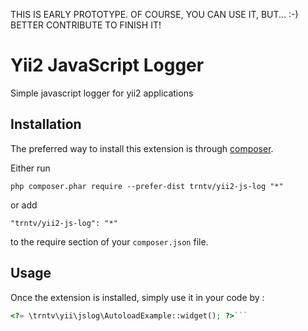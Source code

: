 THIS IS EARLY PROTOTYPE. OF COURSE, YOU CAN USE IT, BUT... :-) BETTER CONTRIBUTE TO FINISH IT!

Yii2 JavaScript Logger
======================
Simple javascript logger for yii2 applications

Installation
------------

The preferred way to install this extension is through [composer](http://getcomposer.org/download/).

Either run

```
php composer.phar require --prefer-dist trntv/yii2-js-log "*"
```

or add

```
"trntv/yii2-js-log": "*"
```

to the require section of your `composer.json` file.


Usage
-----

Once the extension is installed, simply use it in your code by  :

```php
<?= \trntv\yii\jslog\AutoloadExample::widget(); ?>```